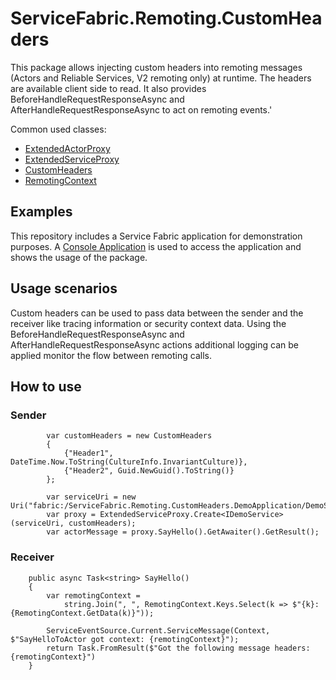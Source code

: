 # ServiceFabric.Remoting.CustomHeaders

This package allows injecting custom headers into remoting messages (Actors and Reliable Services, V2 remoting only) at runtime. The headers are available client side to read. 
It also provides BeforeHandleRequestResponseAsync and AfterHandleRequestResponseAsync to act on remoting events.'

Common used classes:

- [ExtendedActorProxy](https://github.com/Expecho/ServiceFabric-Remoting-CustomHeaders/blob/master/src/ServiceFabric.Remoting.CustomHeaders/Actors/ExtendedActorProxy.cs)
- [ExtendedServiceProxy](https://github.com/Expecho/ServiceFabric-Remoting-CustomHeaders/blob/master/src/ServiceFabric.Remoting.CustomHeaders/ReliableServices/ExtendedServiceProxy.cs)
- [CustomHeaders](https://github.com/Expecho/ServiceFabric-Remoting-CustomHeaders/blob/master/src/ServiceFabric.Remoting.CustomHeaders/CustomHeaders.cs)
- [RemotingContext](https://github.com/Expecho/ServiceFabric-Remoting-CustomHeaders/blob/master/src/ServiceFabric.Remoting.CustomHeaders/RemotingContext.cs)

## Examples

This repository includes a Service Fabric application for demonstration purposes. A [Console Application](https://github.com/Expecho/ServiceFabric-Remoting-CustomHeaders/blob/master/src/Demo/Program.cs) is used to access the application and shows the usage of the package.

## Usage scenarios

Custom headers can be used to pass data between the sender and the receiver like tracing information or security context data. Using the BeforeHandleRequestResponseAsync and AfterHandleRequestResponseAsync actions additional logging can be applied monitor the flow between remoting calls.

## How to use 

### Sender

            var customHeaders = new CustomHeaders
            {
                {"Header1", DateTime.Now.ToString(CultureInfo.InvariantCulture)},
                {"Header2", Guid.NewGuid().ToString()}
            };

            var serviceUri = new Uri("fabric:/ServiceFabric.Remoting.CustomHeaders.DemoApplication/DemoService");
            var proxy = ExtendedServiceProxy.Create<IDemoService>(serviceUri, customHeaders);
            var actorMessage = proxy.SayHello().GetAwaiter().GetResult();
            
### Receiver


        public async Task<string> SayHello()
        {
            var remotingContext =
                string.Join(", ", RemotingContext.Keys.Select(k => $"{k}: {RemotingContext.GetData(k)}"));

            ServiceEventSource.Current.ServiceMessage(Context, $"SayHelloToActor got context: {remotingContext}");
            return Task.FromResult($"Got the following message headers: {remotingContext}")
        }

